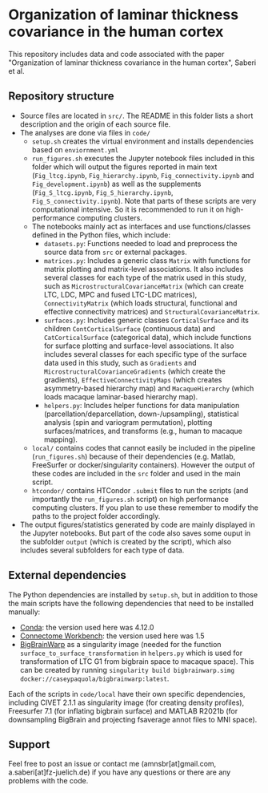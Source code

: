 # Organization of laminar thickness covariance in the human cortex

This repository includes data and code associated with the paper "Organization of laminar thickness covariance in the human cortex", Saberi et al.

## Repository structure
- Source files are located in `src/`. The README in this folder lists a short description and the origin of each source file.
- The analyses are done via files in `code/`
    - `setup.sh` creates the virtual environment and installs dependencies based on `enviornment.yml`
    - `run_figures.sh` executes the Jupyter notebook files included in this folder which will output the figures reported in main text (`Fig_ltcg.ipynb`, `Fig_hierarchy.ipynb`, `Fig_connectivity.ipynb` and `Fig_development.ipynb`) as well as the supplements (`Fig_S_ltcg.ipynb`, `Fig_S_hierarchy.ipynb`, `Fig_S_connectivity.ipynb`). Note that parts of these scripts are very computational intensive. So it is recommended to run it on high-performance computing clusters.
    - The notebooks mainly act as interfaces and use functions/classes defined in the Python files, which include:
        - `datasets.py`: Functions needed to load and preprocess the source data from `src` or external packages.
        - `matrices.py`: Includes a generic class `Matrix` with functions for matrix plotting and matrix-level associations. It also includes several classes for each type of the matrix used in this study, such as `MicrostructuralCovarianceMatrix` (which can create LTC, LDC, MPC and fused LTC-LDC matrices), `ConnectivityMatrix` (which loads structural, functional and effective connectivity matrices) and `StructuralCovarianceMatrix`.
        - `surfaces.py`: Includes generic classes `CorticalSurface` and its children `ContCorticalSurface` (continuous data) and `CatCorticalSurface` (categorical data), which include functions for surface plotting and surface-level associations. It also includes several classes for each specific type of the surface data used in this study, such as `Gradients` and `MicrostructuralCovarianceGradients` (which create the gradients), `EffectiveConnectivityMaps` (which creates asymmetry-based hierarchy map) and `MacaqueHierarchy` (which loads macaque laminar-based hierarchy map).
        - `helpers.py`: Includes helper functions for data manipulation (parcellation/deparcellation, down-/upsampling), statistical analysis (spin and variogram permutation), plotting surfaces/matrices, and transforms (e.g., human to macaque mapping).
    - `local/` contains codes that cannot easily be included in the pipeline (`run_figures.sh`) because of their dependencies (e.g. Matlab, FreeSurfer or docker/singularity containers). However the output of these codes are included in the `src` folder and used in the main script.
    - `htcondor/` contains HTCondor `.submit` files to run the scripts (and importantly the `run_figures.sh` script) on high performance computing clusters. If you plan to use these remember to modify the paths to the project folder accordingly.
- The output figures/statistics generated by code are mainly displayed in the Jupyter notebooks. But part of the code also saves some ouput in the subfolder `output` (which is created by the script), which also includes several subfolders for each type of data.

## External dependencies
The Python dependencies are installed by `setup.sh`, but in addition to those the main scripts have the following dependencies that need to be installed manually:
- [Conda](https://docs.conda.io/en/latest/miniconda.html): the version used here was 4.12.0
- [Connectome Workbench](https://www.humanconnectome.org/software/get-connectome-workbench): the version used here was 1.5
- [BigBrainWarp](https://bigbrainwarp.readthedocs.io/en/latest/pages/installation.html) as a singularity image (needed for the function `surface_to_surface_transformation` in `helpers.py` which is used for transformation of LTC G1 from bigbrain space to macaque space). This can be created by running `singularity build bigbrainwarp.simg docker://caseypaquola/bigbrainwarp:latest`.

Each of the scripts in `code/local` have their own specific dependencies, including CIVET 2.1.1 as singularity image (for creating density profiles), Freesurfer 7.1 (for inflating bigbrain surface) and MATLAB R2021b (for downsampling BigBrain and projecting fsaverage annot files to MNI space).

## Support
Feel free to post an issue or contact me (amnsbr\[at\]gmail.com, a.saberi\[at\]fz-juelich.de) if you have any questions or there are any problems with the code.